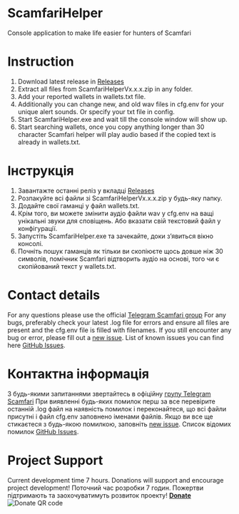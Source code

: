 
# ScamfariHelper
Сonsole application to make life easier for hunters of Scamfari

# Instruction
1. Download latest release in [Releases](https://github.com/Sanichka/ScamfariHelper/releases)
2. Extract all files from ScamfariHelperVx.x.x.zip in any folder.
3. Add your reported wallets in wallets.txt file.
4. Additionally you can change new, and old wav files in cfg.env for your unique alert sounds. Or specify your txt file in config.
5.  Start ScamfariHelper.exe and wait till the console window will show up.
6.  Start searching wallets, once you copy anything longer than 30 character Scamfari helper will play audio based if the copied text is already in wallets.txt.

# Інструкція

1. Завантажте останні реліз у вкладці [Releases](https://github.com/Sanichka/ScamfariHelper/releases)
2. Розпакуйте всі файли зі ScamfariHelperVx.x.x.zip у будь-яку папку.
3. Додайте свої гаманці у файл wallets.txt.
4. Крім того, ви можете змінити аудіо файли wav у cfg.env на ващі унікальні звуки для сповіщень. Або вказати свій текстовий  файл у конфігурації.
5. Запустіть ScamfariHelper.exe та зачекайте, доки з’явиться вікно консолі.
6. Почніть пошук гаманців як тільки ви скопіюєте щось довше ніж 30 символів, помічник Scamfari відтворить аудіо на основі, того чи є скопійований текст у wallets.txt.

# Contact details
For any questions please use the official [Telegram Scamfari group](https://t.me/scamfari_public)
For any bugs, preferably check your latest .log file for errors and ensure all files are present and the cfg.env file is filled with filenames. If you still encounter any bug or error, please fill out a [new issue](https://github.com/Sanichka/ScamfariHelper/issues/new/choose). List of known issues you can find here [GitHub Issues](https://github.com/Sanichka/ScamfariHelper/issues).
# Контактна інформація
З будь-якими запитаннями звертайтесь в офіційну [групу Telegram Scamfari](https://t.me/scamfari_public)
При виявленні будь-яких помилок перш за все перевірите останній .log файл на наявність помилок і переконайтеся, що всі файли присутні і файл cfg.env заповнено іменами файлів. Якщо ви все ще стикаєтеся з будь-якою помилкою, заповніть [new issue](https://github.com/Sanichka/ScamfariHelper/issues/new/choose). Список відомих помилок [GitHub Issues](https://github.com/Sanichka/ScamfariHelper/issues).

# Project Support
Current development time 7 hours. Donations will support and encourage project development!
Поточний час розробки 7 годин. Пожертви підтримають та заохочуватимуть розвиток проекту!
**[Donate](https://send.monobank.ua/jar/3kQv2UwkhF)**
![Donate QR code](https://i.imgur.com/mL5LpwZ.jpeg)